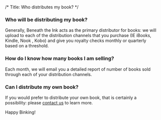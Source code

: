 /*
Title: Who distributes my book?
*/

### Who will be distributing my book?

Generally, Beneath the Ink acts as the primary distributor for books: we will upload to each of the distribution channels that you purchase (IE iBooks, Kindle, Nook , Kobo) and give you royalty checks monthly or quarterly based on a threshold. 

### How do I know how many books I am selling? 

Each month, we will email you a detailed report of number of books sold through each of your distribution channels. 

### Can I distribute my own book?

If you would prefer to distribute your own book, that is certainly a possibility: please [contact us](mailto:contact@beneaththeink.com) to learn more.

Happy Binking! 
